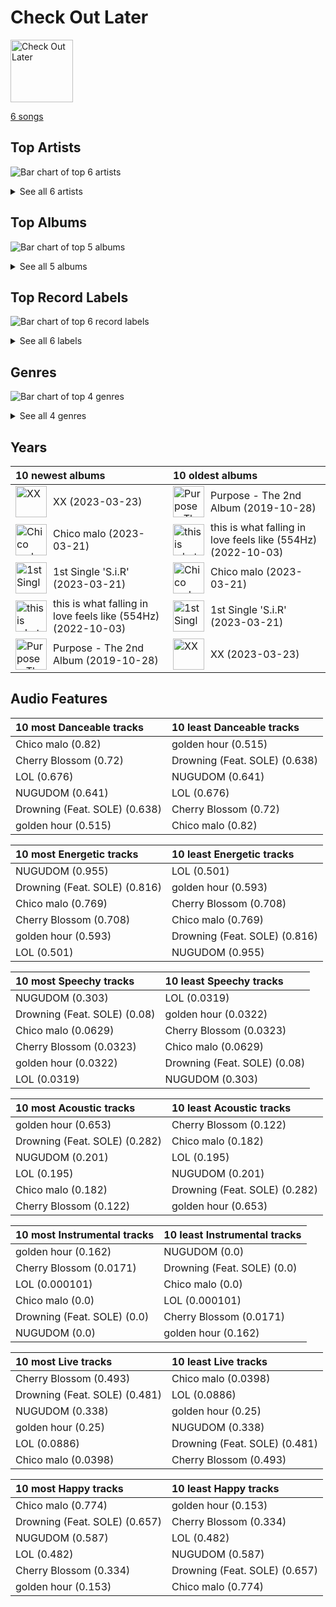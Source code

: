 # Check Out Later


<img src="https://mosaic.scdn.co/640/ab67616d0000b273535b2adb67fb62d74c6f3f63ab67616d0000b2736d74a6d4cd2de13c11ace8e2ab67616d0000b273b87c0d76ed9c7b1654b390d0ab67616d0000b273f770ff371eb7015034122c8a" alt="Check Out Later" width="100" />

[6 songs](tracks.md)

## Top Artists

![Bar chart of top 6 artists](../../images/playlists/check_out_later/artists.png)




<details>
<summary>See all 6 artists</summary>

| Number of Tracks | Art | Artist | 🔗 |
|---:|:---|:---|:---|
| 2 | <img src="https://i.scdn.co/image/ab6761610000e5eb2f97d79b20d5c1106baa2c5a" alt="" width="50" /> | BOBBY | [🔗](https://open.spotify.com/artist/7ieMQQDR0bdBPz572mtxwS) |
| 1 | <img src="https://i.scdn.co/image/ab6761610000e5eb7b36c5e3bdd9083b3cdeb961" alt="" width="50" /> | SOLE | [🔗](https://open.spotify.com/artist/6naXFodImN2DwRmKCQHAUt) |
| 1 | <img src="https://i.scdn.co/image/ab6761610000e5ebb29975f8b42bcba1eae62577" alt="" width="50" /> | [TAEYEON](../../artists/taeyeon.md) | [🔗](https://open.spotify.com/artist/3qNVuliS40BLgXGxhdBdqu) |
| 1 | <img src="https://i.scdn.co/image/ab67616d0000b273e57b32c4af6468231a3bb6db" alt="" width="50" /> | CRAXY | [🔗](https://open.spotify.com/artist/3C13AlJZ4QWHSruAWe9VPI) |
| 1 | <img src="https://i.scdn.co/image/ab67616d0000b273cc6e774a27ff66cb6df41ca3" alt="" width="50" /> | MAMAMOO+ | [🔗](https://open.spotify.com/artist/2uGx10VkBrI3GBvnQl81du) |
| 1 | <img src="https://i.scdn.co/image/ab6761610000e5eb8f15a8916c7388aa8c5a896b" alt="" width="50" /> | JVKE | [🔗](https://open.spotify.com/artist/164Uj4eKjl6zTBKfJLFKKK) |

</details>


## Top Albums

![Bar chart of top 5 albums](../../images/playlists/check_out_later/albums.png)


<details>
<summary>See all 5 albums</summary>

| Number of Tracks | Art | Album | Release Date | 🔗 |
|---:|:---|:---|:---|:---|
| 2 | <img src="https://i.scdn.co/image/ab67616d0000b273f770ff371eb7015034122c8a" alt="" width="50" /> | 1st Single 'S.i.R' | 2023-03-21 | [🔗](https://open.spotify.com/album/7eZ1MuD9GYRP35jumpZStH) |
| 1 | <img src="https://i.scdn.co/image/ab67616d0000b2730af4476af141051c728ee8b9" alt="" width="50" /> | this is what falling in love feels like (554Hz) | 2022-10-03 | [🔗](https://open.spotify.com/album/2uiQo0DIcriQKVm5ivXuDO) |
| 1 | <img src="https://i.scdn.co/image/ab67616d0000b2736d74a6d4cd2de13c11ace8e2" alt="" width="50" /> | XX | 2023-03-23 | [🔗](https://open.spotify.com/album/68HYfh1f99HyUIG5QiV8Cw) |
| 1 | <img src="https://i.scdn.co/image/ab67616d0000b273b87c0d76ed9c7b1654b390d0" alt="" width="50" /> | Purpose - The 2nd Album | 2019-10-28 | [🔗](https://open.spotify.com/album/0h6wCpdgpSOAbYDDYJVuwr) |
| 1 | <img src="https://i.scdn.co/image/ab67616d0000b273535b2adb67fb62d74c6f3f63" alt="" width="50" /> | Chico malo | 2023-03-21 | [🔗](https://open.spotify.com/album/3M5zCYcr3RtRy4wdE2Vam9) |

</details>


## Top Record Labels

![Bar chart of top 6 record labels](../../images/playlists/check_out_later/labels.png)


<details>
<summary>See all 6 labels</summary>

| Number of Tracks | Label |
|---:|:---|
| 2 | [Stone Music Entertainment](../../labels/stone_music_entertainment.md) |
| 2 | [Genie Music Corporation](../../labels/genie_music_corporation.md) |
| 1 | [SM Entertainment](../../labels/sm_entertainment.md) |
| 1 | SAI-Ent. |
| 1 | [RBW Inc.](../../labels/rbw_inc_.md) |
| 1 | JVKE |

</details>


## Genres

![Bar chart of top 4 genres](../../images/playlists/check_out_later/genres.png)


<details>
<summary>See all 4 genres</summary>

| Number of Tracks | Genre |
|---:|:---|
| 3 | [k-pop](../../genres/k_pop.md) |
| 2 | k-rap |
| 1 | [pop](../../genres/pop.md) |
| 1 | modern indie pop |

</details>


## Years





| 10 newest albums | 10 oldest albums |
|:---|:---|
| <div style="display:flex; align-items:center;"><img src="https://i.scdn.co/image/ab67616d0000b2736d74a6d4cd2de13c11ace8e2" alt="XX" width="50" /> <span style="padding-left:10px;">XX (2023-03-23)</span></div> | <div style="display:flex; align-items:center;"><img src="https://i.scdn.co/image/ab67616d0000b273b87c0d76ed9c7b1654b390d0" alt="Purpose - The 2nd Album" width="50" /> <span style="padding-left:10px;">Purpose - The 2nd Album (2019-10-28)</span></div> |
| <div style="display:flex; align-items:center;"><img src="https://i.scdn.co/image/ab67616d0000b273535b2adb67fb62d74c6f3f63" alt="Chico malo" width="50" /> <span style="padding-left:10px;">Chico malo (2023-03-21)</span></div> | <div style="display:flex; align-items:center;"><img src="https://i.scdn.co/image/ab67616d0000b2730af4476af141051c728ee8b9" alt="this is what falling in love feels like (554Hz)" width="50" /> <span style="padding-left:10px;">this is what falling in love feels like (554Hz) (2022-10-03)</span></div> |
| <div style="display:flex; align-items:center;"><img src="https://i.scdn.co/image/ab67616d0000b273f770ff371eb7015034122c8a" alt="1st Single 'S.i.R'" width="50" /> <span style="padding-left:10px;">1st Single 'S.i.R' (2023-03-21)</span></div> | <div style="display:flex; align-items:center;"><img src="https://i.scdn.co/image/ab67616d0000b273535b2adb67fb62d74c6f3f63" alt="Chico malo" width="50" /> <span style="padding-left:10px;">Chico malo (2023-03-21)</span></div> |
| <div style="display:flex; align-items:center;"><img src="https://i.scdn.co/image/ab67616d0000b2730af4476af141051c728ee8b9" alt="this is what falling in love feels like (554Hz)" width="50" /> <span style="padding-left:10px;">this is what falling in love feels like (554Hz) (2022-10-03)</span></div> | <div style="display:flex; align-items:center;"><img src="https://i.scdn.co/image/ab67616d0000b273f770ff371eb7015034122c8a" alt="1st Single 'S.i.R'" width="50" /> <span style="padding-left:10px;">1st Single 'S.i.R' (2023-03-21)</span></div> |
| <div style="display:flex; align-items:center;"><img src="https://i.scdn.co/image/ab67616d0000b273b87c0d76ed9c7b1654b390d0" alt="Purpose - The 2nd Album" width="50" /> <span style="padding-left:10px;">Purpose - The 2nd Album (2019-10-28)</span></div> | <div style="display:flex; align-items:center;"><img src="https://i.scdn.co/image/ab67616d0000b2736d74a6d4cd2de13c11ace8e2" alt="XX" width="50" /> <span style="padding-left:10px;">XX (2023-03-23)</span></div> |
## Audio Features

| 10 most Danceable tracks | 10 least Danceable tracks |
|:---|:---|
| Chico malo (0.82) | golden hour (0.515) |
| Cherry Blossom (0.72) | Drowning (Feat. SOLE) (0.638) |
| LOL (0.676) | NUGUDOM (0.641) |
| NUGUDOM (0.641) | LOL (0.676) |
| Drowning (Feat. SOLE) (0.638) | Cherry Blossom (0.72) |
| golden hour (0.515) | Chico malo (0.82) |

| 10 most Energetic tracks | 10 least Energetic tracks |
|:---|:---|
| NUGUDOM (0.955) | LOL (0.501) |
| Drowning (Feat. SOLE) (0.816) | golden hour (0.593) |
| Chico malo (0.769) | Cherry Blossom (0.708) |
| Cherry Blossom (0.708) | Chico malo (0.769) |
| golden hour (0.593) | Drowning (Feat. SOLE) (0.816) |
| LOL (0.501) | NUGUDOM (0.955) |

| 10 most Speechy tracks | 10 least Speechy tracks |
|:---|:---|
| NUGUDOM (0.303) | LOL (0.0319) |
| Drowning (Feat. SOLE) (0.08) | golden hour (0.0322) |
| Chico malo (0.0629) | Cherry Blossom (0.0323) |
| Cherry Blossom (0.0323) | Chico malo (0.0629) |
| golden hour (0.0322) | Drowning (Feat. SOLE) (0.08) |
| LOL (0.0319) | NUGUDOM (0.303) |

| 10 most Acoustic tracks | 10 least Acoustic tracks |
|:---|:---|
| golden hour (0.653) | Cherry Blossom (0.122) |
| Drowning (Feat. SOLE) (0.282) | Chico malo (0.182) |
| NUGUDOM (0.201) | LOL (0.195) |
| LOL (0.195) | NUGUDOM (0.201) |
| Chico malo (0.182) | Drowning (Feat. SOLE) (0.282) |
| Cherry Blossom (0.122) | golden hour (0.653) |

| 10 most Instrumental tracks | 10 least Instrumental tracks |
|:---|:---|
| golden hour (0.162) | NUGUDOM (0.0) |
| Cherry Blossom (0.0171) | Drowning (Feat. SOLE) (0.0) |
| LOL (0.000101) | Chico malo (0.0) |
| Chico malo (0.0) | LOL (0.000101) |
| Drowning (Feat. SOLE) (0.0) | Cherry Blossom (0.0171) |
| NUGUDOM (0.0) | golden hour (0.162) |

| 10 most Live tracks | 10 least Live tracks |
|:---|:---|
| Cherry Blossom (0.493) | Chico malo (0.0398) |
| Drowning (Feat. SOLE) (0.481) | LOL (0.0886) |
| NUGUDOM (0.338) | golden hour (0.25) |
| golden hour (0.25) | NUGUDOM (0.338) |
| LOL (0.0886) | Drowning (Feat. SOLE) (0.481) |
| Chico malo (0.0398) | Cherry Blossom (0.493) |

| 10 most Happy tracks | 10 least Happy tracks |
|:---|:---|
| Chico malo (0.774) | golden hour (0.153) |
| Drowning (Feat. SOLE) (0.657) | Cherry Blossom (0.334) |
| NUGUDOM (0.587) | LOL (0.482) |
| LOL (0.482) | NUGUDOM (0.587) |
| Cherry Blossom (0.334) | Drowning (Feat. SOLE) (0.657) |
| golden hour (0.153) | Chico malo (0.774) |
